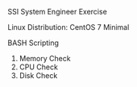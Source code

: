 SSI System Engineer Exercise

Linux Distribution: CentOS 7 Minimal

BASH Scripting

1. Memory Check
2. CPU Check
3. Disk Check
